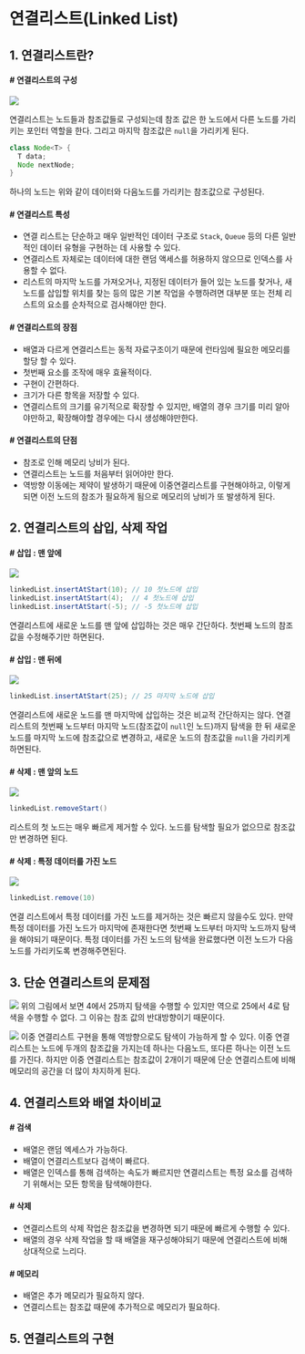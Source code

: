 # 연결리스트(Linked List)

## 1. 연결리스트란?

#### # 연결리스트의 구성

![](http://cfile22.uf.tistory.com/image/9978E4355AFA8BE20CAE73)

연결리스트는 노드들과 참조값들로 구성되는데 참조 값은 한 노드에서 다른 노드를 가리키는 포인터 역할을 한다. 그리고 마지막 참조값은 `null`을 가리키게 된다.

```java
class Node<T> {
  T data;
  Node nextNode;
}
```
하나의 노드는 위와 같이 데이터와 다음노드를 가리키는 참조값으로 구성된다.


#### # 연결리스트 특성
- 연결 리스트는 단순하고 매우 일반적인 데이터 구조로 `Stack`, `Queue` 등의 다른 일반적인 데이터 유형을 구현하는 데 사용할 수 있다.
- 연결리스트 자체로는 데이터에 대한 랜덤 액세스를 허용하지 않으므로 인덱스를 사용할 수 없다.
- 리스트의 마지막 노드를 가져오거나, 지정된 데이터가 들어 있는 노드를 찾거나, 새 노드를 삽입할 위치를 찾는 등의 많은 기본 작업을 수행하려면 대부분 또는 전체 리스트의 요소를 순차적으로 검사해야만 한다.

#### # 연결리스트의 장점
- 배열과 다르게 연결리스트는 동적 자료구조이기 때문에 런타임에 필요한 메모리를 할당 할 수 있다.
- 첫번째 요소를 조작에 매우 효율적이다.
- 구현이 간편하다.
- 크기가 다른 항목을 저장할 수 있다.
- 연결리스트의 크기를 유기적으로 확장할 수 있지만, 배열의 경우 크기를 미리 알아야만하고, 확장해야할 경우에는 다시 생성해야만한다.

#### # 연결리스트의 단점
- 참조로 인해 메모리 낭비가 된다.
- 연결리스트는 노드를 처음부터 읽어야만 한다.
- 역방향 이동에는 제약이 발생하기 때문에 이중연결리스트를 구현해야하고, 이렇게 되면 이전 노드의 참조가 필요하게 됨으로 메모리의 낭비가 또 발생하게 된다.

## 2. 연결리스트의 삽입, 삭제 작업

#### # 삽입 : 맨 앞에
![](http://cfile24.uf.tistory.com/image/99B284375AFA9CC71C5789)
```java
linkedList.insertAtStart(10); // 10 첫노드에 삽입
linkedList.insertAtStart(4);  // 4 첫노드에 삽입
linkedList.insertAtStart(-5); // -5 첫노드에 삽입
```
연결리스트에 새로운 노드를 맨 앞에 삽입하는 것은 매우 간단하다. 첫번째 노드의 참조값을 수정해주기만 하면된다.

#### # 삽입 : 맨 뒤에
![](http://cfile23.uf.tistory.com/image/99C07C4D5AFA9D9331F805)
```java
linkedList.insertAtStart(25); // 25 마지막 노드에 삽입
```
연결리스트에 새로운 노드를 맨 마지막에 삽입하는 것은 비교적 간단하지는 않다. 연결리스트의 첫번째 노드부터 마지막 노드(참조값이 `null`인 노드)까지 탐색을 한 뒤 새로운 노드를 마지막 노드에 참조값으로 변경하고, 새로운 노드의 참조값을 `null`을 가리키게 하면된다.

#### # 삭제 : 맨 앞의 노드
![](http://cfile3.uf.tistory.com/image/9920FB435AFAA3481947BA)
```java
linkedList.removeStart()
```
리스트의 첫 노드는 매우 빠르게 제거할 수 있다. 노드를 탐색할 필요가 없으므로 참조값만 변경하면 된다.

#### # 삭제 : 특정 데이터를 가진 노드
![](http://cfile10.uf.tistory.com/image/9923044A5AFAA69730C130)
```java
linkedList.remove(10)
```
연결 리스트에서 특정 데이터를 가진 노드를 제거하는 것은 빠르지 않을수도 있다. 만약 특정 데이터를 가진 노드가 마지막에 존재한다면 첫번째 노드부터 마지막 노드까지 탐색을 해야되기 때문이다.
특정 데이터를 가진 노드의 탐색을 완료했다면 이전 노드가 다음 노드를 가리키도록 변경해주면된다.


## 3. 단순 연결리스트의 문제점
![](http://cfile8.uf.tistory.com/image/99F2863A5AFAA94A220F62)
위의 그림에서 보면 4에서 25까지 탐색을 수행할 수 있지만 역으로 25에서 4로 탐색을 수행할 수 없다. 그 이유는 참조 값의 반대방향이기 때문이다.

![](http://cfile23.uf.tistory.com/image/998A5E385AFAAA3611C8A6)
이중 연결리스트 구현을 통해 역방향으로도 탐색이 가능하게 할 수 있다. 이중 연결리스트는 노드에 두개의 참조값을 가지는데 하나는 다음노드, 또다른 하나는 이전 노드를 가진다. 하지만 이중 연결리스트는 참조값이 2개이기 때문에 단순 연결리스트에 비해 메모리의 공간을 더 많이 차지하게 된다.

## 4. 연결리스트와 배열 차이비교

#### # 검색
- 배열은 랜덤 엑세스가 가능하다.
- 배열이 연결리스트보다 검색이 빠르다.
- 배열은 인덱스를 통해 검색하는 속도가 빠르지만 연결리스트는 특정 요소를 검색하기 위해서는 모든 항목을 탐색해야한다.

#### # 삭제
- 연결리스트의 삭제 작업은 참조값을 변경하면 되기 때문에 빠르게 수행할 수 있다.
- 배열의 경우 삭제 작업을 할 때 배열을 재구성해야되기 때문에 연결리스트에 비해 상대적으로 느리다.

#### # 메모리
- 배열은 추가 메모리가 필요하지 않다.
- 연결리스트는 참조값 때문에 추가적으로 메모리가 필요하다.

## 5. 연결리스트의 구현
